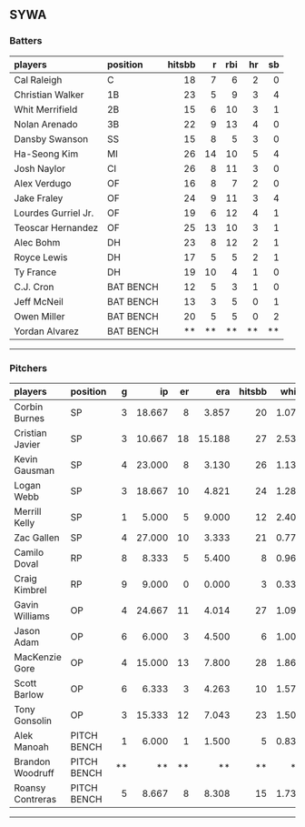 ## SYWA

### Batters

 
|players             |position  | hitsbb|  r| rbi| hr| sb| 
|:-------------------|:---------|------:|--:|---:|--:|--:| 
|Cal Raleigh         |C         |     18|  7|   6|  2|  0| 
|Christian Walker    |1B        |     23|  5|   9|  3|  4| 
|Whit Merrifield     |2B        |     15|  6|  10|  3|  1| 
|Nolan Arenado       |3B        |     22|  9|  13|  4|  0| 
|Dansby Swanson      |SS        |     15|  8|   5|  3|  0| 
|Ha-Seong Kim        |MI        |     26| 14|  10|  5|  4| 
|Josh Naylor         |CI        |     26|  8|  11|  3|  0| 
|Alex Verdugo        |OF        |     16|  8|   7|  2|  0| 
|Jake Fraley         |OF        |     24|  9|  11|  3|  4| 
|Lourdes Gurriel Jr. |OF        |     19|  6|  12|  4|  1| 
|Teoscar Hernandez   |OF        |     25| 13|  10|  3|  1| 
|Alec Bohm           |DH        |     23|  8|  12|  2|  1| 
|Royce Lewis         |DH        |     17|  5|   5|  2|  1| 
|Ty France           |DH        |     19| 10|   4|  1|  0| 
|C.J. Cron           |BAT BENCH |     12|  5|   3|  1|  0| 
|Jeff McNeil         |BAT BENCH |     13|  3|   5|  0|  1| 
|Owen Miller         |BAT BENCH |     20|  5|   5|  0|  2| 
|Yordan Alvarez      |BAT BENCH |     **| **|  **| **| **| 


* * *

### Pitchers

 
|players          |position    |  g|     ip| er|    era| hitsbb|  whip| so|  w| sv| 
|:----------------|:-----------|--:|------:|--:|------:|------:|-----:|--:|--:|--:| 
|Corbin Burnes    |SP          |  3| 18.667|  8|  3.857|     20| 1.071| 16|  2|  0| 
|Cristian Javier  |SP          |  3| 10.667| 18| 15.188|     27| 2.531|  6|  0|  0| 
|Kevin Gausman    |SP          |  4| 23.000|  8|  3.130|     26| 1.130| 32|  1|  0| 
|Logan Webb       |SP          |  3| 18.667| 10|  4.821|     24| 1.286| 21|  1|  0| 
|Merrill Kelly    |SP          |  1|  5.000|  5|  9.000|     12| 2.400|  2|  0|  0| 
|Zac Gallen       |SP          |  4| 27.000| 10|  3.333|     21| 0.778| 25|  3|  0| 
|Camilo Doval     |RP          |  8|  8.333|  5|  5.400|      8| 0.960| 11|  0|  7| 
|Craig Kimbrel    |RP          |  9|  9.000|  0|  0.000|      3| 0.333| 13|  0|  4| 
|Gavin Williams   |OP          |  4| 24.667| 11|  4.014|     27| 1.095| 19|  1|  0| 
|Jason Adam       |OP          |  6|  6.000|  3|  4.500|      6| 1.000|  5|  0|  0| 
|MacKenzie Gore   |OP          |  4| 15.000| 13|  7.800|     28| 1.867| 21|  1|  0| 
|Scott Barlow     |OP          |  6|  6.333|  3|  4.263|     10| 1.579|  7|  0|  3| 
|Tony Gonsolin    |OP          |  3| 15.333| 12|  7.043|     23| 1.500| 11|  1|  0| 
|Alek Manoah      |PITCH BENCH |  1|  6.000|  1|  1.500|      5| 0.833|  8|  1|  0| 
|Brandon Woodruff |PITCH BENCH | **|     **| **|     **|     **|    **| **| **| **| 
|Roansy Contreras |PITCH BENCH |  5|  8.667|  8|  8.308|     15| 1.731| 10|  0|  1| 


* * *


